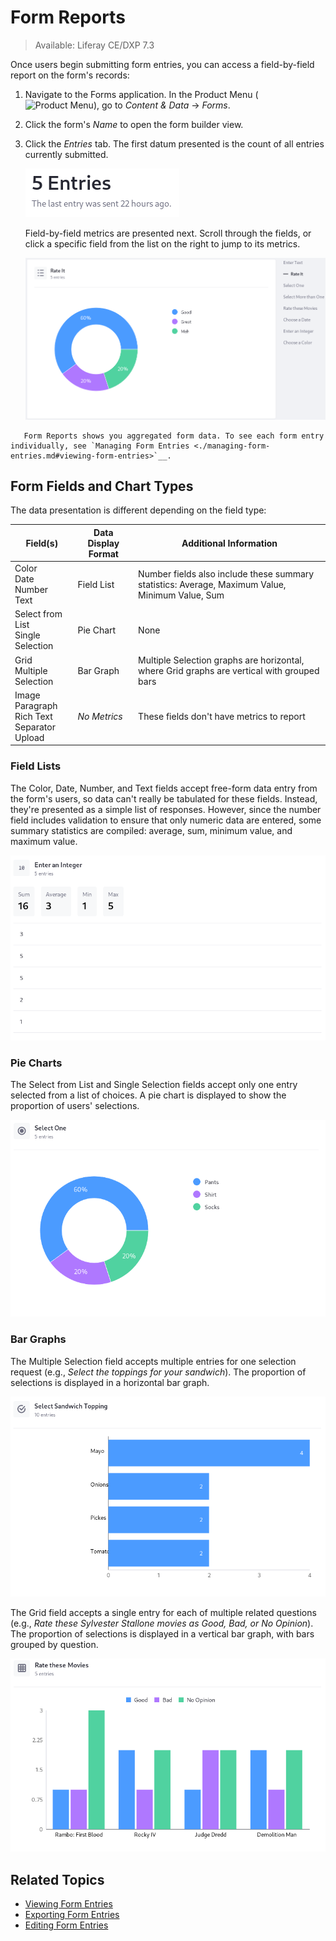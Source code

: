 # Form Reports

> Available: Liferay CE/DXP 7.3

Once users begin submitting form entries, you can access a field-by-field report on the form's records:

1. Navigate to the Forms application. In the Product Menu (![Product Menu](../../../images/icon-product-menu.png)), go to _Content & Data_ &rarr; _Forms_.

1. Click the form's _Name_ to open the form builder view.

1. Click the _Entries_ tab. The first datum presented is the count of all entries currently submitted.

   ![The number of submitted entries is displayed at the top of the Entries screen.](./form-reports/images/06.png)

   Field-by-field metrics are presented next. Scroll through the fields, or click a specific field from the list on the right to jump to its metrics.

   ![This Rate It Select from List field has received mostly "Good" selections.](./form-reports/images/01.png)

```tip::
   Form Reports shows you aggregated form data. To see each form entry individually, see `Managing Form Entries <./managing-form-entries.md#viewing-form-entries>`__.
```

## Form Fields and Chart Types

The data presentation is different depending on the field type:

| Field(s) | Data Display Format | Additional Information |
| -------- | ---------- | ---------------------- |
| Color<br />Date<br />Number<br />Text| Field List | Number fields also include these summary statistics: Average, Maximum Value, Minimum Value, Sum |
| Select from List<br />Single Selection | Pie Chart | None |
| Grid<br />Multiple Selection | Bar Graph | Multiple Selection graphs are horizontal, where Grid graphs are vertical with grouped bars
| Image<br />Paragraph<br />Rich Text<br />Separator<br />Upload | _No Metrics_ | These fields don't have metrics to report |

### Field Lists

The Color, Date, Number, and Text fields accept free-form data entry from the form's users, so data can't really be tabulated for these fields. Instead, they're presented as a simple list of responses. However, since the number field includes validation to ensure that only numeric data are entered, some summary statistics are compiled: average, sum, minimum value, and maximum value.

![Color field entries are displayed as a simple list of responses.](./form-reports/images/02.png)

### Pie Charts

The Select from List and Single Selection fields accept only one entry selected from a list of choices. A pie chart is displayed to show the proportion of users' selections.

![Single Selection entries are displayed in a pie chart.](./form-reports/images/03.png)

### Bar Graphs

The Multiple Selection field accepts multiple entries for one selection request (e.g., _Select the toppings for your sandwich_). The proportion of selections is displayed in a horizontal bar graph. 

![Multiple Selection entries are displayed in a horizontal bar graph.](./form-reports/images/04.png)

The Grid field accepts a single entry for each of multiple related questions (e.g., _Rate these Sylvester Stallone movies as Good, Bad, or No Opinion_). The proportion of selections is displayed in a vertical bar graph, with bars grouped by question.

![Grid entries are displayed in a vertical bar graph.](./form-reports/images/05.png)

## Related Topics

* [Viewing Form Entries](./managing-form-entries.md#viewing-form-entries)
* [Exporting Form Entries](./managing-form-entries.md#exporting-form-entries)
* [Editing Form Entries](./managing-form-entries.md#editing-form-entries)
